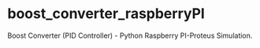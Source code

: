 # boost_converter_raspberryPI
Boost Converter (PID Controller) - Python Raspberry PI-Proteus Simulation.
